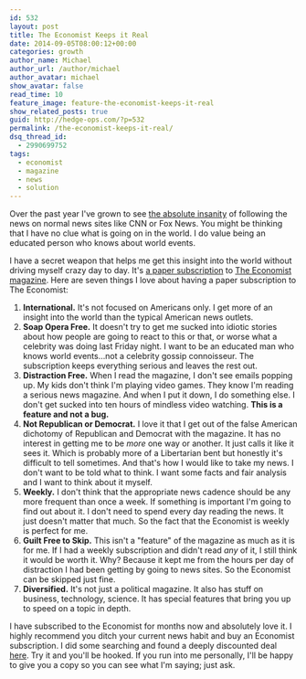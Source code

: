 ```yaml
---
id: 532
layout: post
title: The Economist Keeps it Real
date: 2014-09-05T08:00:12+00:00
categories: growth
author_name: Michael
author_url: /author/michael
author_avatar: michael
show_avatar: false
read_time: 10
feature_image: feature-the-economist-keeps-it-real
show_related_posts: true 
guid: http://hedge-ops.com/?p=532
permalink: /the-economist-keeps-it-real/
dsq_thread_id:
  - 2990699752
tags:
  - economist
  - magazine
  - news
  - solution
---
```

Over the past year I've grown to see [the absolute insanity](/escaping-with-the-news/) of following the news on normal news sites like CNN or Fox News. You might be thinking that I have no clue what is going on in the world. I do value being an educated person who knows about world events.

I have a secret weapon that helps me get this insight into the world without driving myself crazy day to day. <!--more-->It's [a paper subscription](http://www.subscriptionaddiction.com/magazines/subscription/the-economist-magazine-magazine.jsp) to [The Economist magazine](http://www.economist.com/). Here are seven things I love about having a paper subscription to The Economist:

  1. **International.** It's not focused on Americans only. I get more of an insight into the world than the typical American news outlets.
  2. **Soap Opera Free.** It doesn't try to get me sucked into idiotic stories about how people are going to react to this or that, or worse what a celebrity was doing last Friday night. I want to be an educated man who knows world events…not a celebrity gossip connoisseur. The subscription keeps everything serious and leaves the rest out.
  3. **Distraction Free.** When I read the magazine, I don't see emails popping up. My kids don't think I'm playing video games. They know I'm reading a serious news magazine. And when I put it down, I do something else. I don't get sucked into ten hours of mindless video watching. **This is a feature and not a bug.**
  4. **Not Republican or Democrat.** I love it that I get out of the false American dichotomy of Republican and Democrat with the magazine. It has no interest in getting me to be _more_ one way or another. It just calls it like it sees it. Which is probably more of a Libertarian bent but honestly it's difficult to tell sometimes. And that's how I would like to take my news. I don't want to be told what to think. I want some facts and fair analysis and I want to think about it myself.
  5. **Weekly.** I don't think that the appropriate news cadence should be any more frequent than once a week. If something is important I'm going to find out about it. I don't need to spend every day reading the news. It just doesn't matter that much. So the fact that the Economist is weekly is perfect for me.
  6. **Guilt Free to Skip.** This isn't a "feature" of the magazine as much as it is for me. If I had a weekly subscription and didn't read _any_ of it, I still think it would be worth it. Why? Because it kept me from the hours per day of distraction I had been getting by going to news sites. So the Economist can be skipped just fine.
  7. **Diversified.** It's not just a political magazine. It also has stuff on business, technology, science. It has special features that bring you up to speed on a topic in depth.

I have subscribed to the Economist for months now and absolutely love it. I highly recommend you ditch your current news habit and buy an Economist subscription. I did some searching and found a deeply discounted deal [here](http://www.subscriptionaddiction.com/magazines/subscription/the-economist-magazine-magazine.jsp). Try it and you'll be hooked. If you run into me personally, I'll be happy to give you a copy so you can see what I'm saying; just ask.